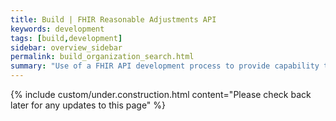 ```yaml
---
title: Build | FHIR Reasonable Adjustments API
keywords: development
tags: [build,development]
sidebar: overview_sidebar
permalink: build_organization_search.html
summary: "Use of a FHIR API development process to provide capability to create and consume Reasonable Adjustment records for citizens"
---
```

{% include custom/under.construction.html content="Please check back later for any updates to this page" %}





